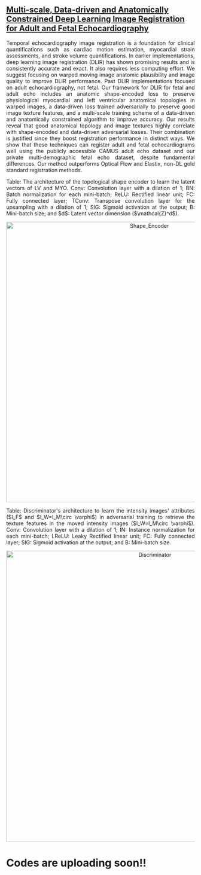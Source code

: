## [Multi-scale, Data-driven and Anatomically Constrained Deep Learning Image Registration for Adult and Fetal Echocardiography](https://arxiv.org/abs/2309.00831)

<p align="justify"> Temporal echocardiography image registration is a foundation for clinical quantifications such as cardiac motion estimation, myocardial strain assessments, and stroke volume quantifications. In earlier implementations, deep learning image registration (DLIR) has shown promising results and is consistently accurate and exact. It also requires less computing effort. We suggest focusing on warped moving image anatomic plausibility and image quality to improve DLIR performance. Past DLIR implementations focused on adult echocardiography, not fetal. Our framework for DLIR for fetal and adult echo includes an anatomic shape-encoded loss to preserve physiological myocardial and left ventricular anatomical topologies in warped images, a data-driven loss trained adversarially to preserve good image texture features, and a multi-scale training scheme of a data-driven and anatomically constrained algorithm to improve accuracy. Our results reveal that good anatomical topology and image textures highly correlate with shape-encoded and data-driven adversarial losses. Their combination is justified since they boost registration performance in distinct ways. We show that these techniques can register adult and fetal echocardiograms well using the publicly accessible CAMUS adult echo dataset and our private multi-demographic fetal echo dataset, despite fundamental differences. Our method outperforms Optical Flow and Elastix, non-DL gold standard registration methods. </p>

<p align="justify">
Table: The architecture of the topological shape encoder to learn the latent vectors of LV and MYO. Conv: Convolution layer with a dilation of 1; BN: Batch normalization for each mini-batch; ReLU: Rectified linear unit; FC: Fully connected layer; TConv: Transpose convolution layer for the upsampling with a dilation of 1; SIG: Sigmoid activation at the output; B: Mini-batch size; and $d$: Latent vector dimension ($\mathcal{Z}^d$).
</p>
<p align="center">
<img width="750" alt="Shape_Encoder" src="https://github.com/kamruleee51/DdC-AC-DLIR/assets/32570071/6c0f7808-27b3-4ea7-baeb-c0968174f82b">
</p>


<p align="justify">
Table: Discriminator's architecture to learn the intensity images' attributes ($I_F$ and $I_W=I_M\circ \varphi$) in adversarial training to retrieve the texture features in the moved intensity images ($I_W=I_M\circ \varphi$). Conv: Convolution layer with a dilation of 1; IN: Instance normalization for each mini-batch; LReLU: Leaky Rectified linear unit; FC: Fully connected layer; SIG: Sigmoid activation at the output; and B: Mini-batch size.
</p>
<p align="center">
<img width="779" alt="Discriminator" src="https://github.com/kamruleee51/DdC-AC-DLIR/assets/32570071/218a7e98-aa54-4a2a-a39c-c06542e19d13">
</p>


# Codes are uploading soon!!


